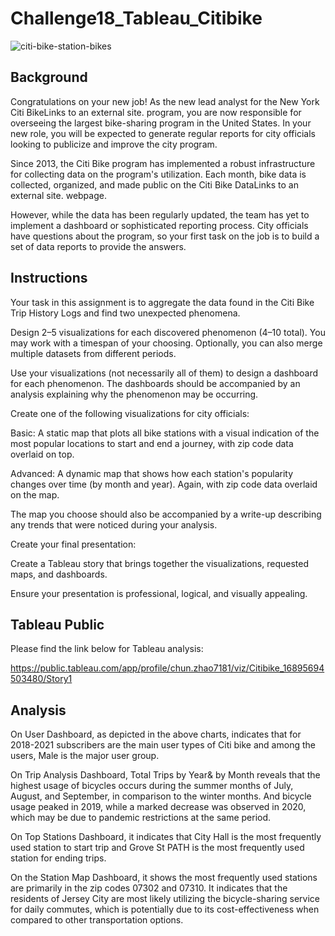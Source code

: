 # Challenge18_Tableau_Citibike

![citi-bike-station-bikes](https://github.com/RunningWomann/Challenge18_Tableau_Citibike/assets/126307180/30abd637-4f8f-406b-b69b-3dd44fb27130)

## Background

Congratulations on your new job! As the new lead analyst for the New York Citi BikeLinks to an external site. program, you are now responsible for overseeing the largest bike-sharing program in the United States. In your new role, you will be expected to generate regular reports for city officials looking to publicize and improve the city program.

Since 2013, the Citi Bike program has implemented a robust infrastructure for collecting data on the program's utilization. Each month, bike data is collected, organized, and made public on the Citi Bike DataLinks to an external site. webpage.

However, while the data has been regularly updated, the team has yet to implement a dashboard or sophisticated reporting process. City officials have questions about the program, so your first task on the job is to build a set of data reports to provide the answers.

## Instructions
Your task in this assignment is to aggregate the data found in the Citi Bike Trip History Logs and find two unexpected phenomena.

Design 2–5 visualizations for each discovered phenomenon (4–10 total). You may work with a timespan of your choosing. Optionally, you can also merge multiple datasets from different periods.

Use your visualizations (not necessarily all of them) to design a dashboard for each phenomenon. The dashboards should be accompanied by an analysis explaining why the phenomenon may be occurring.

Create one of the following visualizations for city officials:

Basic: A static map that plots all bike stations with a visual indication of the most popular locations to start and end a journey, with zip code data overlaid on top.

Advanced: A dynamic map that shows how each station's popularity changes over time (by month and year). Again, with zip code data overlaid on the map.

The map you choose should also be accompanied by a write-up describing any trends that were noticed during your analysis.

Create your final presentation:

Create a Tableau story that brings together the visualizations, requested maps, and dashboards.

Ensure your presentation is professional, logical, and visually appealing.

## Tableau Public
Please find the link below for Tableau analysis:

https://public.tableau.com/app/profile/chun.zhao7181/viz/Citibike_16895694503480/Story1

## Analysis
On User Dashboard, as depicted in the above charts, indicates that for 2018-2021 subscribers are the main user types of Citi bike and among the users, Male is the major user group. 

On Trip Analysis Dashboard, Total Trips by Year& by Month reveals that the highest usage of bicycles occurs during the summer months of July, August, and September, in comparison to the winter months. And bicycle usage peaked in 2019, while a marked decrease was observed in 2020, which may be due to pandemic restrictions at the same period.

On Top Stations Dashboard, it indicates that City Hall is the most frequently used station to start trip and Grove St PATH is the most frequently used station for ending trips.

On the Station Map Dashboard, it shows the most frequently used stations are primarily in the zip codes 07302 and 07310. It indicates that the residents of Jersey City are most likely utilizing the bicycle-sharing service for daily commutes, which is potentially due to its cost-effectiveness when compared to other transportation options. 
